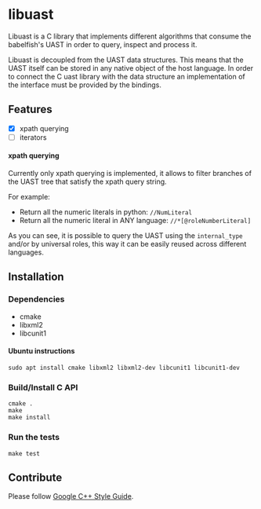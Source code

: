 # libuast

Libuast is a C library that implements different algorithms that consume the babelfish's UAST in order to query, inspect and process it.

Libuast is decoupled from the UAST data structures. This means that the UAST itself can be stored in any native object of the host language. In order to connect the C uast library with the data structure an implementation of the interface must be provided by the bindings.

## Features

- [x] xpath querying
- [ ] iterators

#### xpath querying

Currently only xpath querying is implemented, it allows to filter branches of the UAST tree that satisfy the xpath query string.

For example:

- Return all the numeric literals in python: `//NumLiteral`
- Return all the numeric literal in ANY language: `//*[@roleNumberLiteral]`

As you can see, it is possible to query the UAST using the `internal_type` and/or by universal roles, this way it can be easily reused across different languages.

## Installation

### Dependencies

- cmake
- libxml2
- libcunit1

#### Ubuntu instructions

```
sudo apt install cmake libxml2 libxml2-dev libcunit1 libcunit1-dev
```


### Build/Install C API

```
cmake .
make
make install
```

### Run the tests

```
make test
```

## Contribute

Please follow [Google C++ Style Guide](https://google.github.io/styleguide/cppguide.html).
